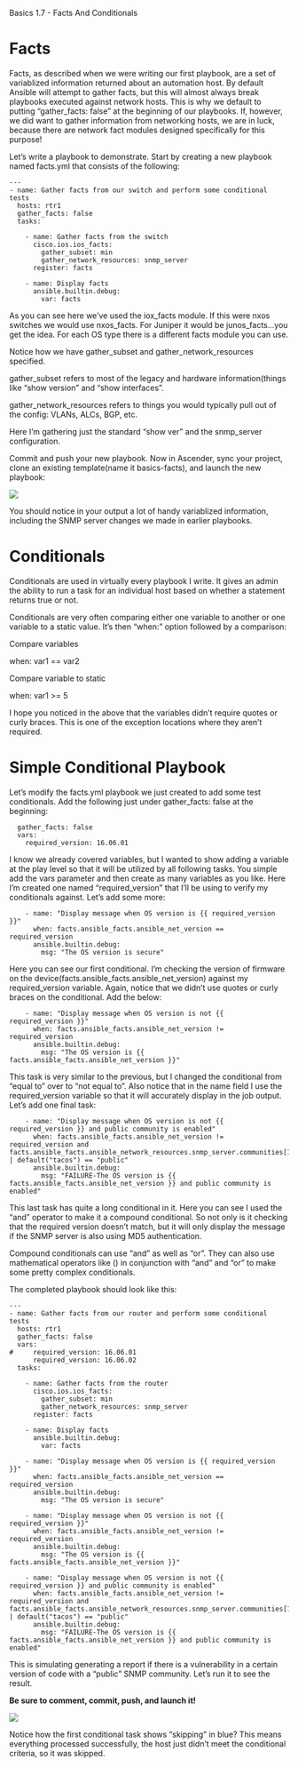 ﻿<a name="_54hv3nujspaw"></a>Basics 1.7 - Facts And Conditionals

# <a name="_x7lqx2n62tfg"></a>Facts
Facts, as described when we were writing our first playbook, are a set of variablized information returned about an automation host.  By default Ansible will attempt to gather facts, but this will almost always break playbooks executed against network hosts.  This is why we default to putting “gather\_facts: false” at the beginning of our playbooks.  If, however, we did want to gather information from networking hosts, we are in luck, because there are network fact modules designed specifically for this purpose!

Let’s write a playbook to demonstrate.  Start by creating a new playbook named facts.yml that consists of the following:

    ---
    - name: Gather facts from our switch and perform some conditional tests
      hosts: rtr1
      gather_facts: false
      tasks:
    
        - name: Gather facts from the switch
          cisco.ios.ios_facts:
            gather_subset: min
            gather_network_resources: snmp_server
          register: facts
    
        - name: Display facts
          ansible.builtin.debug:
            var: facts

As you can see here we’ve used the iox\_facts module.  If this were nxos switches we would use nxos\_facts.  For Juniper it would be junos\_facts…you get the idea.  For each OS type there is a different facts module you can use.

Notice how we have gather\_subset and gather\_network\_resources specified.  

gather\_subset refers to most of the legacy and hardware information(things like “show version” and “show interfaces”.  

gather\_network\_resources refers to things you would typically pull out of the config: VLANs, ALCs, BGP, etc.

Here I’m gathering just the standard “show ver” and the snmp\_server configuration.

Commit and push your new playbook.  Now in Ascender, sync your project, clone an existing template(name it basics-facts), and launch the new playbook:

![](images/1.7/001.png)

You should notice in your output a lot of handy variablized information, including the SNMP server changes we made in earlier playbooks.
# <a name="_i7lz2666mtuz"></a>Conditionals
Conditionals are used in virtually every playbook I write.  It gives an admin the ability to run a task for an individual host based on whether a statement returns true or not.

Conditionals are very often comparing either one variable to another or one variable to a static value.  It’s then “when:” option followed by a comparison:

Compare variables

when: var1 == var2

Compare variable to static

when: var1 >= 5

I hope  you noticed in the above that the variables didn’t require quotes or curly braces.  This is one of the exception locations where they aren’t required.
# <a name="_wq4ggmrkapa5"></a>Simple Conditional Playbook

Let’s modify the facts.yml playbook we just created to add some test conditionals.  Add the following just under gather\_facts: false at the beginning:

      gather_facts: false
      vars:
        required_version: 16.06.01

I know we already covered variables, but I wanted to show adding a variable at the play level so that it will be utilized by all following tasks.  You simple add the vars parameter and then create as many variables as you like.  Here I’m created one named “required\_version” that I’ll be using to verify my conditionals against.  Let’s add some more:

        - name: "Display message when OS version is {{ required_version }}"
          when: facts.ansible_facts.ansible_net_version == required_version
          ansible.builtin.debug:
            msg: "The OS version is secure"

Here you can see our first conditional.  I’m checking the version of firmware on the device(facts.ansible\_facts.ansible\_net\_version) against my required\_version variable.  Again, notice that we didn’t use quotes or curly braces on the conditional.  Add the below:

        - name: "Display message when OS version is not {{ required_version }}"
          when: facts.ansible_facts.ansible_net_version != required_version
          ansible.builtin.debug:
            msg: "The OS version is {{ facts.ansible_facts.ansible_net_version }}"

This task is very similar to the previous, but I changed the conditional from “equal to” over to “not equal to”.  Also notice that in the name field I use the required\_version variable so that it will accurately display in the job output.  Let’s add one final task:

        - name: "Display message when OS version is not {{ required_version }} and public community is enabled"
          when: facts.ansible_facts.ansible_net_version != required_version and facts.ansible_facts.ansible_network_resources.snmp_server.communities[1].name | default("tacos") == "public"
          ansible.builtin.debug:
            msg: "FAILURE-The OS version is {{ facts.ansible_facts.ansible_net_version }} and public community is enabled"


This last task has quite a long conditional in it.  Here you can see I used the “and” operator to make it a compound conditional.  So not only is it checking that the required version doesn’t match, but it will only display the message if the SNMP server is also using MD5 authentication.  

Compound conditionals can use “and” as well as “or”.  They can also use mathematical operators like () in conjunction with “and” and “or” to make some pretty complex conditionals.

The completed playbook should look like this:

    ---
    - name: Gather facts from our router and perform some conditional tests
      hosts: rtr1
      gather_facts: false
      vars:
    #     required_version: 16.06.01
          required_version: 16.06.02
      tasks:
    
        - name: Gather facts from the router
          cisco.ios.ios_facts:
            gather_subset: min
            gather_network_resources: snmp_server
          register: facts
    
        - name: Display facts
          ansible.builtin.debug:
            var: facts
    
        - name: "Display message when OS version is {{ required_version }}"
          when: facts.ansible_facts.ansible_net_version == required_version
          ansible.builtin.debug:
            msg: "The OS version is secure"
    
        - name: "Display message when OS version is not {{ required_version }}"
          when: facts.ansible_facts.ansible_net_version != required_version
          ansible.builtin.debug:
            msg: "The OS version is {{ facts.ansible_facts.ansible_net_version }}"
    
        - name: "Display message when OS version is not {{ required_version }} and public community is enabled"
          when: facts.ansible_facts.ansible_net_version != required_version and facts.ansible_facts.ansible_network_resources.snmp_server.communities[1].name | default("tacos") == "public"
          ansible.builtin.debug:
            msg: "FAILURE-The OS version is {{ facts.ansible_facts.ansible_net_version }} and public community is enabled"

This is simulating generating a report if there is a vulnerability in a certain version of code with a “public” SNMP community.  Let’s run it to see the result.

**Be sure to comment, commit, push, and launch it!**

![](images/1.7/002.png)

Notice how the first conditional task shows “skipping” in blue?  This means everything processed successfully, the host just didn’t meet the conditional criteria, so it was skipped.
